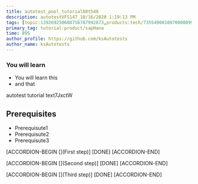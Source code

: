```yaml
---
title: autotest_pool_tutorial88t548
description: autotestVFS147_10/16/2020 1:19:13 PM
tags: [topic:139269250608756787992873,products:tech/73554900100700000996,tutorial:experience/advanced]
primary_tag: tutorial:product/sapHana
time: 895
author_profile: https://github.com/ksAutotests
author_name: ksAutotests
---
```

### You will learn
- You will learn this
- and that

autotest tutorial text7JxctW

## Prerequisites
- Prerequisute1
- Prerequisute2
- Prerequisute3

[ACCORDION-BEGIN [](First step)]
[DONE]
[ACCORDION-END]

[ACCORDION-BEGIN [](Second step)]
[DONE]
[ACCORDION-END]

[ACCORDION-BEGIN [](Third step)]
[DONE]
[ACCORDION-END]

